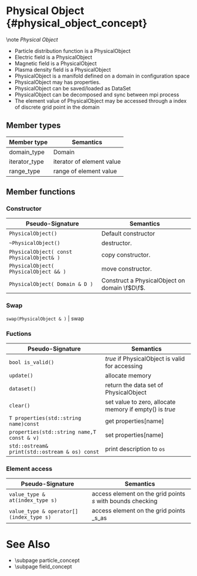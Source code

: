 Physical Object {#physical_object_concept}
=================================
 \note  _Physical Object_  
 
 - Particle distribution function is a PhysicalObject
 - Electric field is a PhysicalObject
 - Magnetic field is a PhysicalObject
 - Plasma density field is a PhysicalObject
 - PhysicalObject is a manifold defined on a domain in configuration space 
 - PhysicalObject may has properties.
 - PhysicalObject can be saved/loaded  as DataSet 
  - PhysicalObject can be decomposed and sync between mpi process
 - The element value of PhysicalObject may be accessed through a index of discrete grid point in the domain
 
   
## Member types
 Member type	 				| Semantics
 -------------------------------|--------------
 domain_type					| Domain 
 iterator_type					| iterator of element value 
 range_type						| range of element value 
 
  

 
## Member functions

### Constructor
 
 Pseudo-Signature 	 			| Semantics
 -------------------------------|--------------
 `PhysicalObject()`						| Default constructor
 `~PhysicalObject() `					| destructor.
 `PhysicalObject( const PhysicalObject& ) `	| copy constructor.
 `PhysicalObject( PhysicalObject && ) `			| move constructor.
 `PhysicalObject( Domain & D ) `			| Construct a PhysicalObject on domain \f$D\f$.
 
### Swap
  `swap(PhysicalObject & )`					| swap 
 
###  Fuctions
 Pseudo-Signature 	 			| Semantics
 -------------------------------|--------------
 `bool is_valid() `  			| _true_ if PhysicalObject is valid for accessing
 `update()`					| allocate memory
 `dataset()`					| return the data set of PhysicalObject
 `clear()`						| set value to zero, allocate memory if empty() is _true_
 `T properties(std::string name)const` | get properties[name] 
 `properties(std::string name,T const & v) ` | set properties[name] 
 `std::ostream& print(std::ostream & os) const` | print description to `os`  
 
  
 
 
 
### Element access	 
 Pseudo-Signature 				| Semantics
 -------------------------------|--------------
 `value_type & at(index_type s)`   			| access element on the grid points _s_ with bounds checking 
 `value_type & operator[](index_type s) `  | access element on the grid points _s_as
  
 
 
See Also
======================
- \subpage particle_concept
- \subpage field_concept
 